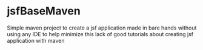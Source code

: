 # jsfBaseMaven
Simple maven project to create a jsf application made in bare hands without using any IDE to help minimize this lack of good tutorials about creating jsf application with maven
